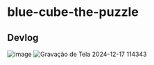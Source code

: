 # blue-cube-the-puzzle

## Devlog
![image](https://github.com/user-attachments/assets/0b8adb99-8fbf-4884-b49c-4256392c16ff)
![Gravação de Tela 2024-12-17 114343](https://github.com/user-attachments/assets/b99761d8-d8f7-4196-b1da-13b866c36ab5)
